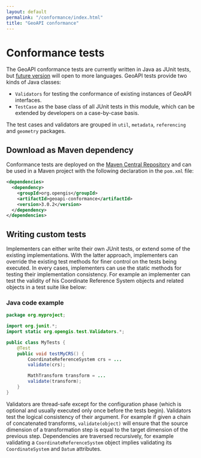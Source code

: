 ```yaml
---
layout: default
permalink: "/conformance/index.html"
title: "GeoAPI conformance"
---
```


# Conformance tests

The GeoAPI conformance tests are currently written in Java as JUnit tests,
but [future version](../snapshot/conformance.html) will open to more languages.
GeoAPI tests provide two kinds of Java classes:

* `Validators` for testing the conformance of existing instances of GeoAPI interfaces.
* `TestCase` as the base class of all JUnit tests in this module,
  which can be extended by developers on a case-by-case basis.

The test cases and validators are grouped in
`util`, `metadata`, `referencing` and `geometry` packages.

## Download as Maven dependency

Conformance tests are deployed on the [Maven Central Repository](https://central.sonatype.com/search?q=geoapi-conformance&namespace=org.opengis)
and can be used in a Maven project with the following declaration in the `pom.xml` file:

```xml
<dependencies>
  <dependency>
    <groupId>org.opengis</groupId>
    <artifactId>geoapi-conformance</artifactId>
    <version>3.0.2</version>
  </dependency>
</dependencies>
```

## Writing custom tests

Implementers can either write their own JUnit tests, or extend some of the existing implementations.
With the latter approach, implementers can override the existing test methods for finer control on the tests being executed.
In every cases, implementers can use the static methods for testing their implementation consistency.
For example an implementer can test the validity of his Coordinate Reference System objects
and related objects in a test suite like below:

### Java code example

```java
package org.myproject;

import org.junit.*;
import static org.opengis.test.Validators.*;

public class MyTests {
    @Test
    public void testMyCRS() {
        CoordinateReferenceSystem crs = ...
        validate(crs);

        MathTransform transform = ...
        validate(transform);
    }
}
```

Validators are thread-safe except for the configuration phase
(which is optional and usually executed only once before the tests begin).
Validators test the logical consistency of their argument.
For example if given a chain of concatenated transforms,
`validate(object)` will ensure that the source dimension of a transformation step is equal to the target dimension of the previous step.
Dependencies are traversed recursively,
for example validating a `CoordinateReferenceSystem` object implies validating its `CoordinateSystem` and `Datum` attributes.
